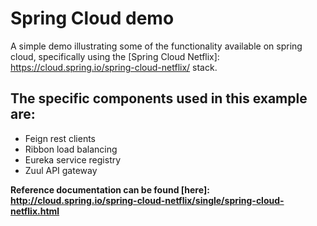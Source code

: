 # Spring Cloud demo
A simple demo illustrating some of the functionality available on spring cloud, specifically using the [Spring Cloud Netflix]: https://cloud.spring.io/spring-cloud-netflix/ stack.

## The specific components used in this example are:
* Feign rest clients
* Ribbon load balancing
* Eureka service registry
* Zuul API gateway

 **Reference documentation can be found [here]: http://cloud.spring.io/spring-cloud-netflix/single/spring-cloud-netflix.html**
